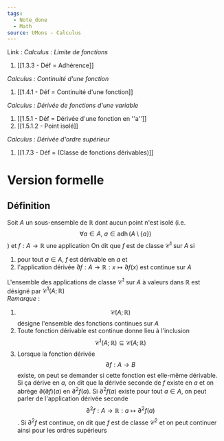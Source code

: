 ```yaml
---
tags:
  - Note_done
  - Math
source: UMons - Calculus
---
```


Link :
_Calculus : Limite de fonctions_
1. [[1.3.3 - Déf = Adhérence]]

_Calculus : Continuité d'une fonction_
1. [[1.4.1 - Déf = Continuité d'une fonction]]

_Calculus : Dérivée de fonctions d'une variable_
1. [[1.5.1 - Déf = Dérivée d'une fonction en ''a'']]
2. [[1.5.1.2 - Point isolé]]

_Calculus : Dérivée d'ordre supérieur_
1. [[1.7.3 - Déf = (Classe de fonctions dérivables)]]

# Version formelle
## Définition
Soit $A$ un sous-ensemble de $\mathbb{R}$ dont aucun point n'est isolé (i.e. $$\forall a \in A,\ a \in \operatorname{adh}(A \setminus \{a \})$$) et $f : A \to \mathbb{R}$ une application
On dit que $f$ est de classe $\mathscr{C}^1$ sur $A$ si
1. pour tout $a \in A$, $f$ est dérivable en $a$ et 
2. l'application dérivée $\partial f : A \to \mathbb{R} : x \mapsto \partial f(x)$ est continue sur $A$ 

L'ensemble des applications de classe $\mathscr{C}^1$ sur $A$ à valeurs dans $\mathbb{R}$ est désigné par $\mathscr{C}^1(A;\mathbb{R})$ 
\
_Remarque_ :
1. $$\mathscr{C}(A;\mathbb{R})$$ désigne l'ensemble des fonctions continues sur $A$ 
2. Toute fonction dérivable est continue donne lieu à l'inclusion $$\mathscr{C}^1(A;\mathbb{R}) \subseteq \mathscr{C}(A;\mathbb{R})$$ 
3. Lorsque la fonction dérivée $$\partial f : A \to B$$ existe, on peut se demander si cette fonction est elle-même dérivable. Si ça dérive en $a$, on dit que la dérivée seconde de $f$ existe en $a$ et on abrège $\partial (\partial f)(a)$ en $\partial^2 f(a)$. Si $\partial^2 f(a)$ existe pour tout $a \in A$, on peut parler de l'application dérivée seconde $$\partial^2 f : A \to \mathbb{R} : a \mapsto \partial^2 f(a)$$. Si $\partial^2 f$ est continue, on dit que $f$ est de classe $\mathscr{C}^2$ et on peut continuer ainsi pour les ordres supérieurs